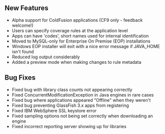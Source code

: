 <!--
title: "Contrast 2.4.0 Release Notes, October 20th, 2013"
description: "Contrast 2.4.0 Release Notes, October 20th, 2013"
tags: "2.4.0 October Release Notes"
-->

## New Features
* Alpha support for ColdFusion applications (CF9 only - feedback welcome!)
* Users can specify coverage rules at the application level
* Apps can have 'codes', short names used for internal identification
* Moved to MySQL-only for Enterprise On Premise (EOP) installations
* Windows EOP installer will exit with a nice error message if JAVA_HOME isn't found
* Reduced log output considerably
* Added a preview mode when making changes to rule metadata

## Bug Fixes
* Fixed bug with library class counts not appearing correctly
* Fixed ConcurrentModificationException in Java engines in rare cases
* Fixed bug where applications appeared "Offline" when they weren't
* Fixed bug preventing GlassFish 3.x apps from registering
* Fixed IBM WebSphere SSL keystore error
* Fixed sampling options not being set correctly when downloading an engine
* Fixed incorrect reporting server showing up for libraries 
